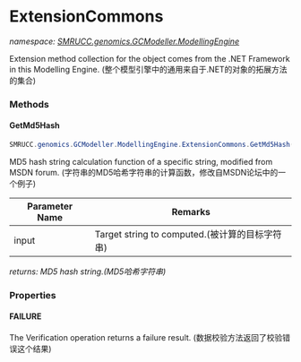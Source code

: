 ﻿# ExtensionCommons
_namespace: [SMRUCC.genomics.GCModeller.ModellingEngine](./index.md)_

Extension method collection for the object comes from the .NET Framework in this Modelling Engine.
 (整个模型引擎中的通用来自于.NET的对象的拓展方法的集合)



### Methods

#### GetMd5Hash
```csharp
SMRUCC.genomics.GCModeller.ModellingEngine.ExtensionCommons.GetMd5Hash(System.String)
```
MD5 hash string calculation function of a specific string, modified from MSDN forum.
 (字符串的MD5哈希字符串的计算函数，修改自MSDN论坛中的一个例子)

|Parameter Name|Remarks|
|--------------|-------|
|input|Target string to computed.(被计算的目标字符串)|


_returns: MD5 hash string.(MD5哈希字符串)_


### Properties

#### FAILURE
The Verification operation returns a failure result.
 (数据校验方法返回了校验错误这个结果)
